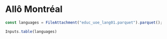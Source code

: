 # Allô Montréal

```js
const languages = FileAttachment("educ_uoe_lang01.parquet").parquet();
```

```js
Inputs.table(languages)
```